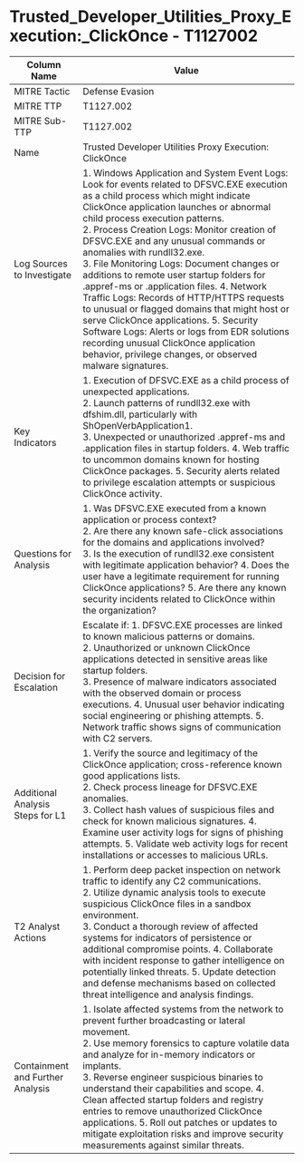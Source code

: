 # Trusted_Developer_Utilities_Proxy_Execution:_ClickOnce - T1127002

| Column Name | Value |
|-------------|-------|
| MITRE Tactic | Defense Evasion |
| MITRE TTP | T1127.002 |
| MITRE Sub-TTP | T1127.002 |
| Name | Trusted Developer Utilities Proxy Execution: ClickOnce |
| Log Sources to Investigate | 1. Windows Application and System Event Logs: Look for events related to DFSVC.EXE execution as a child process which might indicate ClickOnce application launches or abnormal child process execution patterns.<br>2. Process Creation Logs: Monitor creation of DFSVC.EXE and any unusual commands or anomalies with rundll32.exe.<br>3. File Monitoring Logs: Document changes or additions to remote user startup folders for .appref-ms or .application files. 4. Network Traffic Logs: Records of HTTP/HTTPS requests to unusual or flagged domains that might host or serve ClickOnce applications. 5. Security Software Logs: Alerts or logs from EDR solutions recording unusual ClickOnce application behavior, privilege changes, or observed malware signatures. |
| Key Indicators | 1. Execution of DFSVC.EXE as a child process of unexpected applications.<br>2. Launch patterns of rundll32.exe with dfshim.dll, particularly with ShOpenVerbApplication1.<br>3. Unexpected or unauthorized .appref-ms and .application files in startup folders. 4. Web traffic to uncommon domains known for hosting ClickOnce packages. 5. Security alerts related to privilege escalation attempts or suspicious ClickOnce activity. |
| Questions for Analysis | 1. Was DFSVC.EXE executed from a known application or process context?<br>2. Are there any known safe-click associations for the domains and applications involved?<br>3. Is the execution of rundll32.exe consistent with legitimate application behavior? 4. Does the user have a legitimate requirement for running ClickOnce applications? 5. Are there any known security incidents related to ClickOnce within the organization? |
| Decision for Escalation | Escalate if: 1. DFSVC.EXE processes are linked to known malicious patterns or domains.<br>2. Unauthorized or unknown ClickOnce applications detected in sensitive areas like startup folders.<br>3. Presence of malware indicators associated with the observed domain or process executions. 4. Unusual user behavior indicating social engineering or phishing attempts. 5. Network traffic shows signs of communication with C2 servers. |
| Additional Analysis Steps for L1 | 1. Verify the source and legitimacy of the ClickOnce application; cross-reference known good applications lists.<br>2. Check process lineage for DFSVC.EXE anomalies.<br>3. Collect hash values of suspicious files and check for known malicious signatures. 4. Examine user activity logs for signs of phishing attempts. 5. Validate web activity logs for recent installations or accesses to malicious URLs. |
| T2 Analyst Actions | 1. Perform deep packet inspection on network traffic to identify any C2 communications.<br>2. Utilize dynamic analysis tools to execute suspicious ClickOnce files in a sandbox environment.<br>3. Conduct a thorough review of affected systems for indicators of persistence or additional compromise points. 4. Collaborate with incident response to gather intelligence on potentially linked threats. 5. Update detection and defense mechanisms based on collected threat intelligence and analysis findings. |
| Containment and Further Analysis | 1. Isolate affected systems from the network to prevent further broadcasting or lateral movement.<br>2. Use memory forensics to capture volatile data and analyze for in-memory indicators or implants.<br>3. Reverse engineer suspicious binaries to understand their capabilities and scope. 4. Clean affected startup folders and registry entries to remove unauthorized ClickOnce applications. 5. Roll out patches or updates to mitigate exploitation risks and improve security measurements against similar threats. |
